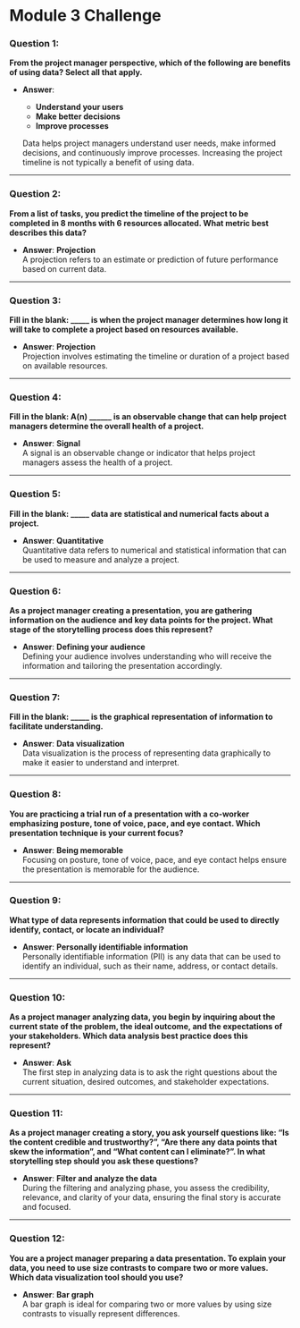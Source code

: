 # Module 3 Challenge


### Question 1:
**From the project manager perspective, which of the following are benefits of using data? Select all that apply.**

- **Answer**: 
  - **Understand your users**
  - **Make better decisions**
  - **Improve processes**

  Data helps project managers understand user needs, make informed decisions, and continuously improve processes. Increasing the project timeline is not typically a benefit of using data.

---

### Question 2:
**From a list of tasks, you predict the timeline of the project to be completed in 8 months with 6 resources allocated. What metric best describes this data?**

- **Answer**: **Projection**  
  A projection refers to an estimate or prediction of future performance based on current data.

---

### Question 3:
**Fill in the blank: _____ is when the project manager determines how long it will take to complete a project based on resources available.**

- **Answer**: **Projection**  
  Projection involves estimating the timeline or duration of a project based on available resources.

---

### Question 4:
**Fill in the blank: A(n) ______ is an observable change that can help project managers determine the overall health of a project.**

- **Answer**: **Signal**  
  A signal is an observable change or indicator that helps project managers assess the health of a project.

---

### Question 5:
**Fill in the blank: _____ data are statistical and numerical facts about a project.**

- **Answer**: **Quantitative**  
  Quantitative data refers to numerical and statistical information that can be used to measure and analyze a project.

---

### Question 6:
**As a project manager creating a presentation, you are gathering information on the audience and key data points for the project. What stage of the storytelling process does this represent?**

- **Answer**: **Defining your audience**  
  Defining your audience involves understanding who will receive the information and tailoring the presentation accordingly.

---

### Question 7:
**Fill in the blank: _____ is the graphical representation of information to facilitate understanding.**

- **Answer**: **Data visualization**  
  Data visualization is the process of representing data graphically to make it easier to understand and interpret.

---

### Question 8:
**You are practicing a trial run of a presentation with a co-worker emphasizing posture, tone of voice, pace, and eye contact. Which presentation technique is your current focus?**

- **Answer**: **Being memorable**  
  Focusing on posture, tone of voice, pace, and eye contact helps ensure the presentation is memorable for the audience.

---

### Question 9:
**What type of data represents information that could be used to directly identify, contact, or locate an individual?**

- **Answer**: **Personally identifiable information**  
  Personally identifiable information (PII) is any data that can be used to identify an individual, such as their name, address, or contact details.

---

### Question 10:
**As a project manager analyzing data, you begin by inquiring about the current state of the problem, the ideal outcome, and the expectations of your stakeholders. Which data analysis best practice does this represent?**

- **Answer**: **Ask**  
  The first step in analyzing data is to ask the right questions about the current situation, desired outcomes, and stakeholder expectations.

---

### Question 11:
**As a project manager creating a story, you ask yourself questions like: “Is the content credible and trustworthy?”, “Are there any data points that skew the information”, and “What content can I eliminate?”. In what storytelling step should you ask these questions?**

- **Answer**: **Filter and analyze the data**  
  During the filtering and analyzing phase, you assess the credibility, relevance, and clarity of your data, ensuring the final story is accurate and focused.

---

### Question 12:
**You are a project manager preparing a data presentation. To explain your data, you need to use size contrasts to compare two or more values. Which data visualization tool should you use?**

- **Answer**: **Bar graph**  
  A bar graph is ideal for comparing two or more values by using size contrasts to visually represent differences.

